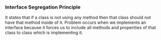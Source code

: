### Interface Segregation Principle

It states that if a class is not using any method then that class should not have that method inside of it. 
Problem occurs when we implements an interface because it forces us to include all methods and properities of that class to class which is implementing it.